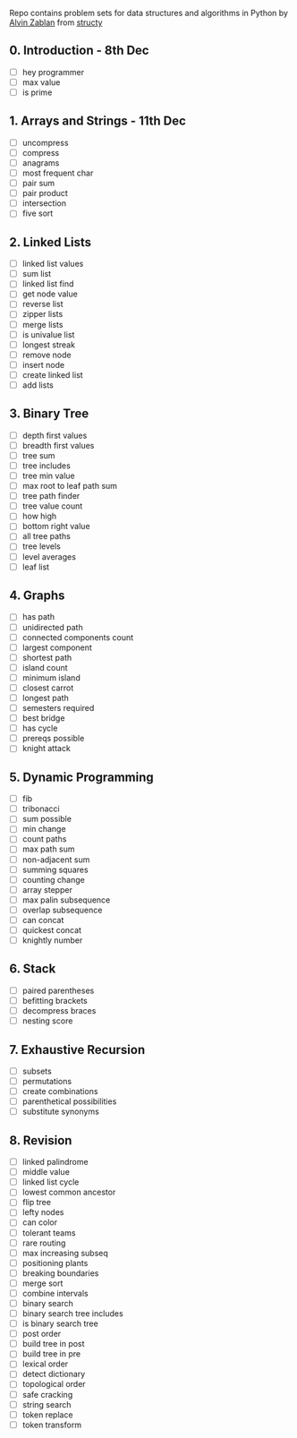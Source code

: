 Repo contains problem sets for data structures and algorithms in Python by [Alvin Zablan](https://github.com/alvin-the-programmer) from [structy](https://www.structy.net/)

## 0. Introduction - 8th Dec
- [ ] hey programmer
- [ ] max value
- [ ] is prime

## 1. Arrays and Strings - 11th Dec
- [ ] uncompress
- [ ] compress
- [ ] anagrams
- [ ] most frequent char
- [ ] pair sum
- [ ] pair product
- [ ] intersection
- [ ] five sort

## 2. Linked Lists
- [ ] linked list values
- [ ] sum list
- [ ] linked list find
- [ ] get node value
- [ ] reverse list
- [ ] zipper lists
- [ ] merge lists
- [ ] is univalue list
- [ ] longest streak
- [ ] remove node
- [ ] insert node
- [ ] create linked list
- [ ] add lists

## 3. Binary Tree
- [ ] depth first values
- [ ] breadth first values
- [ ] tree sum
- [ ] tree includes
- [ ] tree min value
- [ ] max root to leaf path sum
- [ ] tree path finder
- [ ] tree value count
- [ ] how high
- [ ] bottom right value
- [ ] all tree paths
- [ ] tree levels
- [ ] level averages
- [ ] leaf list

## 4. Graphs
- [ ] has path
- [ ] unidirected path
- [ ] connected components count
- [ ] largest component
- [ ] shortest path
- [ ] island count
- [ ] minimum island
- [ ] closest carrot
- [ ] longest path
- [ ] semesters required
- [ ] best bridge
- [ ] has cycle
- [ ] prereqs possible
- [ ] knight attack

## 5. Dynamic Programming
- [ ] fib
- [ ] tribonacci
- [ ] sum possible
- [ ] min change
- [ ] count paths
- [ ] max path sum
- [ ] non-adjacent sum
- [ ] summing squares
- [ ] counting change
- [ ] array stepper
- [ ] max palin subsequence
- [ ] overlap subsequence
- [ ] can concat
- [ ] quickest concat
- [ ] knightly number

## 6. Stack
- [ ] paired parentheses
- [ ] befitting brackets
- [ ] decompress braces
- [ ] nesting score

## 7. Exhaustive Recursion
- [ ] subsets
- [ ] permutations
- [ ] create combinations
- [ ] parenthetical possibilities
- [ ] substitute synonyms

## 8. Revision
- [ ] linked palindrome
- [ ] middle value
- [ ] linked list cycle
- [ ] lowest common ancestor
- [ ] flip tree
- [ ] lefty nodes
- [ ] can color
- [ ] tolerant teams
- [ ] rare routing
- [ ] max increasing subseq
- [ ] positioning plants
- [ ] breaking boundaries
- [ ] merge sort
- [ ] combine intervals
- [ ] binary search
- [ ] binary search tree includes
- [ ] is binary search tree
- [ ] post order
- [ ] build tree in post
- [ ] build tree in pre
- [ ] lexical order
- [ ] detect dictionary
- [ ] topological order
- [ ] safe cracking
- [ ] string search
- [ ] token replace
- [ ] token transform
